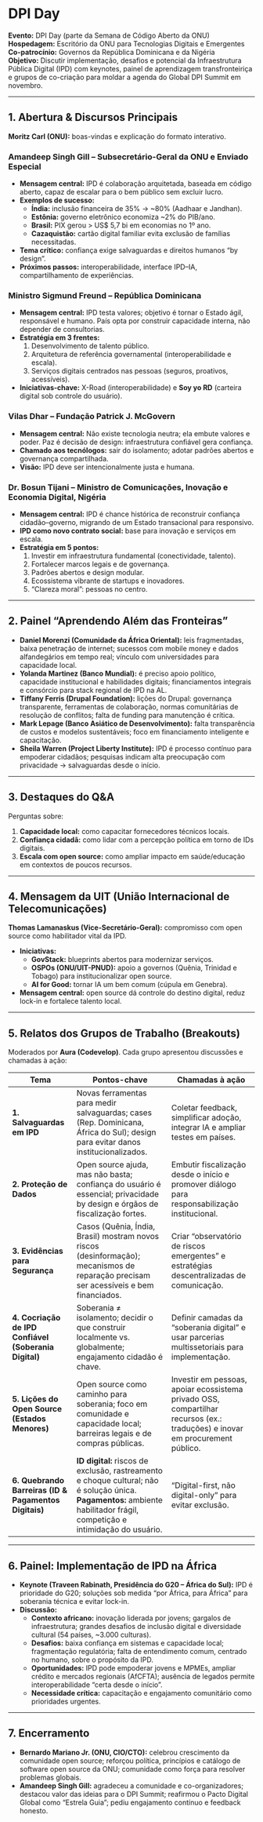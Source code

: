 # DPI Day 

**Evento:** DPI Day (parte da Semana de Código Aberto da ONU)  
**Hospedagem:** Escritório da ONU para Tecnologias Digitais e Emergentes  
**Co-patrocínio:** Governos da República Dominicana e da Nigéria  
**Objetivo:** Discutir implementação, desafios e potencial da Infraestrutura Pública Digital (IPD) com keynotes, painel de aprendizagem transfronteiriça e grupos de co-criação para moldar a agenda do Global DPI Summit em novembro.

---

## 1. Abertura & Discursos Principais

**Moritz Carl (ONU):** boas-vindas e explicação do formato interativo.

### Amandeep Singh Gill – Subsecretário-Geral da ONU e Enviado Especial
- **Mensagem central:** IPD é colaboração arquitetada, baseada em código aberto, capaz de escalar para o bem público sem excluir lucro.  
- **Exemplos de sucesso:**
  - **Índia:** inclusão financeira de 35% → ~80% (Aadhaar e Jandhan).  
  - **Estônia:** governo eletrônico economiza ~2% do PIB/ano.  
  - **Brasil:** PIX gerou > US$ 5,7 bi em economias no 1º ano.  
  - **Cazaquistão:** cartão digital familiar evita exclusão de famílias necessitadas.  
- **Tema crítico:** confiança exige salvaguardas e direitos humanos “by design”.  
- **Próximos passos:** interoperabilidade, interface IPD–IA, compartilhamento de experiências.

### Ministro Sigmund Freund – República Dominicana
- **Mensagem central:** IPD testa valores; objetivo é tornar o Estado ágil, responsável e humano. País opta por construir capacidade interna, não depender de consultorias.  
- **Estratégia em 3 frentes:**
  1. Desenvolvimento de talento público.  
  2. Arquitetura de referência governamental (interoperabilidade e escala).  
  3. Serviços digitais centrados nas pessoas (seguros, proativos, acessíveis).  
- **Iniciativas-chave:** X-Road (interoperabilidade) e **Soy yo RD** (carteira digital sob controle do usuário).

### Vilas Dhar – Fundação Patrick J. McGovern
- **Mensagem central:** Não existe tecnologia neutra; ela embute valores e poder. Paz é decisão de design: infraestrutura confiável gera confiança.  
- **Chamado aos tecnólogos:** sair do isolamento; adotar padrões abertos e governança compartilhada.  
- **Visão:** IPD deve ser intencionalmente justa e humana.

### Dr. Bosun Tijani – Ministro de Comunicações, Inovação e Economia Digital, Nigéria
- **Mensagem central:** IPD é chance histórica de reconstruir confiança cidadão–governo, migrando de um Estado transacional para responsivo.  
- **IPD como novo contrato social:** base para inovação e serviços em escala.  
- **Estratégia em 5 pontos:**
  1. Investir em infraestrutura fundamental (conectividade, talento).  
  2. Fortalecer marcos legais e de governança.  
  3. Padrões abertos e design modular.  
  4. Ecossistema vibrante de startups e inovadores.  
  5. “Clareza moral”: pessoas no centro.

---

## 2. Painel “Aprendendo Além das Fronteiras”

- **Daniel Morenzi (Comunidade da África Oriental):** leis fragmentadas, baixa penetração de internet; sucessos com mobile money e dados alfandegários em tempo real; vínculo com universidades para capacidade local.  
- **Yolanda Martinez (Banco Mundial):** é preciso apoio político, capacidade institucional e habilidades digitais; financiamentos integrais e consórcio para stack regional de IPD na AL.  
- **Tiffany Ferris (Drupal Foundation):** lições do Drupal: governança transparente, ferramentas de colaboração, normas comunitárias de resolução de conflitos; falta de funding para manutenção é crítica.  
- **Mark Lepage (Banco Asiático de Desenvolvimento):** falta transparência de custos e modelos sustentáveis; foco em financiamento inteligente e capacitação.  
- **Sheila Warren (Project Liberty Institute):** IPD é processo contínuo para empoderar cidadãos; pesquisas indicam alta preocupação com privacidade → salvaguardas desde o início.

---

## 3. Destaques do Q&A

Perguntas sobre:  
1. **Capacidade local:** como capacitar fornecedores técnicos locais.  
2. **Confiança cidadã:** como lidar com a percepção política em torno de IDs digitais.  
3. **Escala com open source:** como ampliar impacto em saúde/educação em contextos de poucos recursos.

---

## 4. Mensagem da UIT (União Internacional de Telecomunicações)

**Thomas Lamanaskus (Vice-Secretário-Geral):** compromisso com open source como habilitador vital da IPD.

- **Iniciativas:**  
  - **GovStack:** blueprints abertos para modernizar serviços.  
  - **OSPOs (ONU/UIT-PNUD):** apoio a governos (Quênia, Trinidad e Tobago) para institucionalizar open source.  
  - **AI for Good:** tornar IA um bem comum (cúpula em Genebra).
- **Mensagem central:** open source dá controle do destino digital, reduz lock-in e fortalece talento local.

---

## 5. Relatos dos Grupos de Trabalho (Breakouts)

Moderados por **Aura (Codevelop)**. Cada grupo apresentou discussões e chamadas à ação:

| Tema | Pontos-chave | Chamadas à ação |
| --- | --- | --- |
| **1. Salvaguardas em IPD** | Novas ferramentas para medir salvaguardas; cases (Rep. Dominicana, África do Sul); design para evitar danos institucionalizados. | Coletar feedback, simplificar adoção, integrar IA e ampliar testes em países. |
| **2. Proteção de Dados** | Open source ajuda, mas não basta; confiança do usuário é essencial; privacidade by design e órgãos de fiscalização fortes. | Embutir fiscalização desde o início e promover diálogo para responsabilização institucional. |
| **3. Evidências para Segurança** | Casos (Quênia, Índia, Brasil) mostram novos riscos (desinformação); mecanismos de reparação precisam ser acessíveis e bem financiados. | Criar “observatório de riscos emergentes” e estratégias descentralizadas de comunicação. |
| **4. Cocriação de IPD Confiável (Soberania Digital)** | Soberania ≠ isolamento; decidir o que construir localmente vs. globalmente; engajamento cidadão é chave. | Definir camadas da “soberania digital” e usar parcerias multissetoriais para implementação. |
| **5. Lições do Open Source (Estados Menores)** | Open source como caminho para soberania; foco em comunidade e capacidade local; barreiras legais e de compras públicas. | Investir em pessoas, apoiar ecossistema privado OSS, compartilhar recursos (ex.: traduções) e inovar em procurement público. |
| **6. Quebrando Barreiras (ID & Pagamentos Digitais)** | **ID digital:** riscos de exclusão, rastreamento e choque cultural; não é solução única. **Pagamentos:** ambiente habilitador frágil, competição e intimidação do usuário. | “Digital-first, não digital-only” para evitar exclusão. |

---

## 6. Painel: Implementação de IPD na África

- **Keynote (Traveen Rabinath, Presidência do G20 – África do Sul):** IPD é prioridade do G20; soluções sob medida “por África, para África” para soberania técnica e evitar lock-in.  
- **Discussão:**
  - **Contexto africano:** inovação liderada por jovens; gargalos de infraestrutura; grandes desafios de inclusão digital e diversidade cultural (54 países, ~3.000 culturas).  
  - **Desafios:** baixa confiança em sistemas e capacidade local; fragmentação regulatória; falta de entendimento comum, centrado no humano, sobre o propósito da IPD.  
  - **Oportunidades:** IPD pode empoderar jovens e MPMEs, ampliar crédito e mercados regionais (AfCFTA); ausência de legados permite interoperabilidade “certa desde o início”.  
  - **Necessidade crítica:** capacitação e engajamento comunitário como prioridades urgentes.

---

## 7. Encerramento

- **Bernardo Mariano Jr. (ONU, CIO/CTO):** celebrou crescimento da comunidade open source; reforçou política, princípios e catálogo de software open source da ONU; comunidade como força para resolver problemas globais.  
- **Amandeep Singh Gill:** agradeceu a comunidade e co-organizadores; destacou valor das ideias para o DPI Summit; reafirmou o Pacto Digital Global como “Estrela Guia”; pediu engajamento contínuo e feedback honesto.


